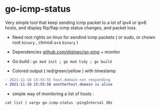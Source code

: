 # go-icmp-status

Very simple tool that keep sending icmp packet to a lot of ipv4 or ipv6 hosts, and display flip/flap icmp status changes, and packet loss.

* Need root rights on linux for sendind icmp packets ( or sudo, or chown root `binary` , chmod u+s `binary` )

* Dependencies [github.com/digineo/go-ping](https://github.com/digineo/go-ping) + monitor

* Go build :  `go mod init ; go mod tidy ; go build` 

* Colored output ( red/green/yellow ) with timestamp

```diff
- 2021-11-10 15:55:55 host.domain not responding
+ 2021-11-10 15:55:56 anotherhost.domain is alive
```

* simple way of monitoring a list of hosts :

```shell
cat list | xargs go-icmp-status -pingInterval 30s
```